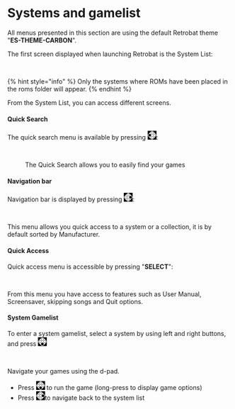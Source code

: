 # Systems and gamelist

All menus presented in this section are using the default Retrobat theme "**ES-THEME-CARBON**".

The first screen displayed when launching Retrobat is the System List:

<figure><img src="https://i.imgur.com/pYMalry.png" alt=""><figcaption></figcaption></figure>

{% hint style="info" %}
Only the systems where ROMs have been placed in the roms folder will appear.
{% endhint %}

From the System List, you can access different screens.

#### Quick Search&#x20;

The quick search menu is available by pressing ![](<../.gitbook/assets/image (2).png>):&#x20;

<figure><img src="https://i.imgur.com/4jmo9se.png" alt=""><figcaption><p>The Quick Search allows you to easily find your games</p></figcaption></figure>

#### Navigation bar

Navigation bar is displayed by pressing ![](<../.gitbook/assets/image (4).png>):&#x20;

<figure><img src="https://i.imgur.com/X1GYL7I.png" alt=""><figcaption></figcaption></figure>

This menu allows you quick access to a system or a collection, it is by default sorted by Manufacturer.

#### Quick Access

Quick access menu is accessible by pressing "**SELECT**":

<figure><img src="https://i.imgur.com/1di2p43.png" alt=""><figcaption></figcaption></figure>

From this menu you have access to features such as User Manual, Screensaver, skipping songs and Quit options.

#### System Gamelist

To enter a system gamelist, select a system by using left and right buttons, and press ![](<../.gitbook/assets/image (1) (2).png>)

<figure><img src="https://i.imgur.com/TTC0HMH.png" alt=""><figcaption></figcaption></figure>

Navigate your games using the d-pad.

* Press ![](<../.gitbook/assets/image (1) (2).png>) to run the game (long-press to display game options)
* Press ![](<../.gitbook/assets/image (4).png>)to navigate back to the system list
